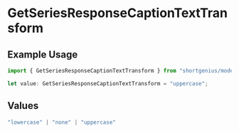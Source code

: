 # GetSeriesResponseCaptionTextTransform

## Example Usage

```typescript
import { GetSeriesResponseCaptionTextTransform } from "shortgenius/models/operations";

let value: GetSeriesResponseCaptionTextTransform = "uppercase";
```

## Values

```typescript
"lowercase" | "none" | "uppercase"
```